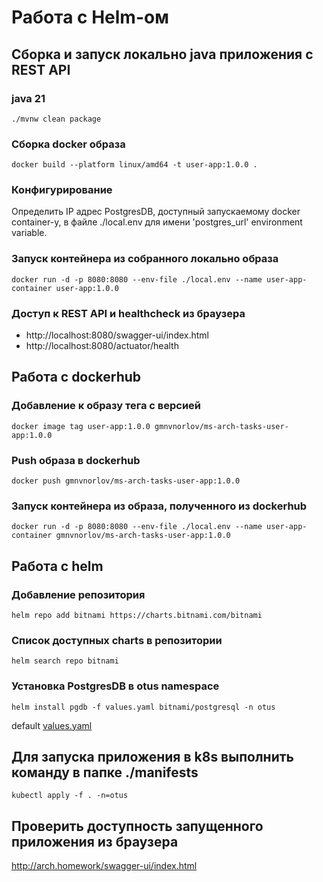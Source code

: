 # Работа с Helm-ом

## Сборка и запуск локально java приложения с REST API

### java 21
```
./mvnw clean package
```

### Сборка docker образа
```
docker build --platform linux/amd64 -t user-app:1.0.0 .
```
### Конфигурирование
Определить IP адрес PostgresDB, доступный запускаемому docker container-у, в файле ./local.env для имени 'postgres_url' environment variable.

### Запуск контейнера из собранного локально образа
```
docker run -d -p 8080:8080 --env-file ./local.env --name user-app-container user-app:1.0.0
```

### Доступ к REST API и healthcheck из браузера
- http://localhost:8080/swagger-ui/index.html
- http://localhost:8080/actuator/health

## Работа с dockerhub

### Добавление к образу тега с версией
```
docker image tag user-app:1.0.0 gmnvnorlov/ms-arch-tasks-user-app:1.0.0
```

###  Push образа в dockerhub
```
docker push gmnvnorlov/ms-arch-tasks-user-app:1.0.0
```

### Запуск контейнера из образа, полученного из dockerhub
```
docker run -d -p 8080:8080 --env-file ./local.env --name user-app-container gmnvnorlov/ms-arch-tasks-user-app:1.0.0
```

## Работа с helm

### Добавление репозитория
```
helm repo add bitnami https://charts.bitnami.com/bitnami
```

### Список доступных charts в репозитории
```
helm search repo bitnami
```

### Установка PostgresDB в otus namespace
```
helm install pgdb -f values.yaml bitnami/postgresql -n otus
```
default [values.yaml](https://github.com/bitnami/charts/blob/main/bitnami/postgresql/values.yaml)

## Для запуска приложения в k8s выполнить команду в папке ./manifests
```
kubectl apply -f . -n=otus
```

## Проверить доступность запущенного приложения из браузера
http://arch.homework/swagger-ui/index.html

